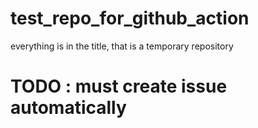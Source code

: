 # test_repo_for_github_action
everything is in the title, that is a temporary repository


# TODO : must create issue automatically

<!-- TODO : must create issue automatically -->
<!-- TODO : must create issue automatically 2 -->
<!-- TODO : must create issue automatically 3 -->
